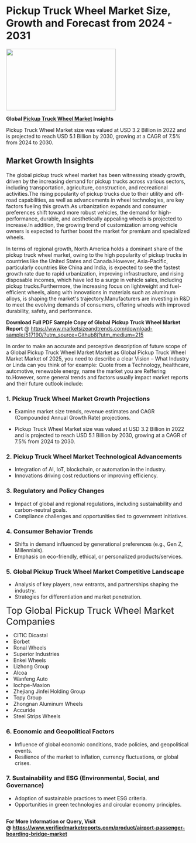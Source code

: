 <H1>Pickup Truck Wheel Market Size, Growth and Forecast from 2024 - 2031</H1><img class="aligncenter size-medium wp-image-584254" src="https://thirdeyenews.in/wp-content/uploads/2024/09/Global-Market-Research-300x168.jpeg" alt="" width="300" height="168" /><p><strong>Global&nbsp;<a href="https://www.marketsizeandtrends.com/download-sample/517190/?utm_source=Github8j?utm_medium=215">Pickup Truck Wheel Market</a> Insights</strong></p><p>Pickup Truck Wheel Market size was valued at USD 3.2 Billion in 2022 and is projected to reach USD 5.1 Billion by 2030, growing at a CAGR of 7.5% from 2024 to 2030.</p><p><h2>Market Growth Insights</h2> <p>The global pickup truck wheel market has been witnessing steady growth, driven by the increasing demand for pickup trucks across various sectors, including transportation, agriculture, construction, and recreational activities.The rising popularity of pickup trucks due to their utility and off-road capabilities, as well as advancements in wheel technologies, are key factors fueling this growth.As urbanization expands and consumer preferences shift toward more robust vehicles, the demand for high-performance, durable, and aesthetically appealing wheels is projected to increase.In addition, the growing trend of customization among vehicle owners is expected to further boost the market for premium and specialized wheels.</p> <p>In terms of regional growth, North America holds a dominant share of the pickup truck wheel market, owing to the high popularity of pickup trucks in countries like the United States and Canada.However, Asia-Pacific, particularly countries like China and India, is expected to see the fastest growth rate due to rapid urbanization, improving infrastructure, and rising disposable incomes, which have led to a surge in vehicle sales, including pickup trucks.Furthermore, the increasing focus on lightweight and fuel-efficient wheels, along with innovations in materials such as aluminum alloys, is shaping the market's trajectory.Manufacturers are investing in R&D to meet the evolving demands of consumers, offering wheels with improved durability, safety, and performance.<p><span class=""><strong>Download Full PDF Sample Copy of Global Pickup Truck Wheel Market Report</strong> @ <a href="https://www.marketsizeandtrends.com/download-sample/517190/?utm_source=Github8j?utm_medium=215" target="_blank">https://www.marketsizeandtrends.com/download-sample/517190/?utm_source=Github8j?utm_medium=215</a></span></p><p>In order to make an accurate and perceptive description of future scope of a Global&nbsp;Pickup Truck Wheel Market Market as Global&nbsp;Pickup Truck Wheel Market Market of 2025, you need to describe a clear Vision &ndash; What Industry or Linda can you think of for example: Quote from a Technology, healthcare, automotive, renewable energy, name the market you are Reffering to.However, some general trends and factors usually impact market reports and their future outlook include:</p><h3>1.&nbsp;<strong>Pickup Truck Wheel Market Growth Projections</strong></h3><ul><li>Examine market size trends, revenue estimates and CAGR (Compounded Annual Growth Rate) projections.</li><li><p>Pickup Truck Wheel Market size was valued at USD 3.2 Billion in 2022 and is projected to reach USD 5.1 Billion by 2030, growing at a CAGR of 7.5% from 2024 to 2030.</p></li></ul><h3>2.&nbsp;<strong>Pickup Truck Wheel Market Technological Advancements</strong></h3><ul><li>Integration of AI, IoT, blockchain, or automation in the industry.</li><li>Innovations driving cost reductions or improving efficiency.</li></ul><h3>3.&nbsp;<strong>Regulatory and Policy Changes</strong></h3><ul><li>Impact of global and regional regulations, including sustainability and carbon-neutral goals.</li><li>Compliance challenges and opportunities tied to government initiatives.</li></ul><h3>4.&nbsp;<strong>Consumer Behavior Trends</strong></h3><ul><li>Shifts in demand influenced by generational preferences (e.g., Gen Z, Millennials).</li><li>Emphasis on eco-friendly, ethical, or personalized products/services.</li></ul><h3>5.&nbsp;<strong>Global Pickup Truck Wheel Market Competitive Landscape</strong></h3><ul><li>Analysis of key players, new entrants, and partnerships shaping the industry.</li><li>Strategies for differentiation and market penetration.</li></ul><p data-pm-slice="1 1 []"><span style="color: inherit; font-family: inherit; font-size: 25px;">Top Global Pickup Truck Wheel Market Companies</span></p><div class="" data-test-id=""><p><li>CITIC Dicastal</li><li> Borbet</li><li> Ronal Wheels</li><li> Superior Industries</li><li> Enkei Wheels</li><li> Lizhong Group</li><li> Alcoa</li><li> Wanfeng Auto</li><li> Iochpe-Maxion</li><li> Zhejiang Jinfei Holding Group</li><li> Topy Group</li><li> Zhongnan Aluminum Wheels</li><li> Accuride</li><li> Steel Strips Wheels</li></p></div><h3>6.&nbsp;<strong>Economic and Geopolitical Factors</strong></h3><ul><li>Influence of global economic conditions, trade policies, and geopolitical events.</li><li>Resilience of the market to inflation, currency fluctuations, or global crises.</li></ul><h3>7.&nbsp;<strong>Sustainability and ESG (Environmental, Social, and Governance)</strong></h3><ul><li>Adoption of sustainable practices to meet ESG criteria.</li><li>Opportunities in green technologies and circular economy principles.</li></ul><h2><strong style="font-size: 14px;">For More Information or Query, Visit @&nbsp;</strong><a style="background-color: #ffffff; font-size: 14px;" href="https://www.marketsizeandtrends.com/report/pickup-truck-wheel-market/" target="_blank">https://www.verifiedmarketreports.com/product/airport-passenger-boarding-bridge-market</a></h2>